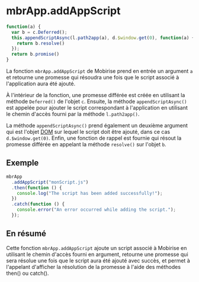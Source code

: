 # mbrApp.addAppScript

```js
function(a) {
  var b = c.Deferred();
  this.appendScriptAsync(l.path2app(a), d.$window.get(0), function(a) {
    return b.resolve()
  });
  return b.promise()
}
```

La fonction `mbrApp.addAppScript` de Mobirise prend en entrée un argument `a` et retourne une promesse qui résoudra une fois que le script associé à l'application aura été ajouté.

À l'intérieur de la fonction, une promesse différée est créée en utilisant la méthode `Deferred()` de l'objet `c`. Ensuite, la méthode `appendScriptAsync()` est appelée pour ajouter le script correspondant à l'application en utilisant le chemin d'accès fourni par la méthode `l.path2app()`.

La méthode `appendScriptAsync()` prend également un deuxième argument qui est l'objet [DOM](https://developer.mozilla.org/docs/Web/API/Document_Object_Model) sur lequel le script doit être ajouté, dans ce cas `d.$window.get(0)`. Enfin, une fonction de rappel est fournie qui résout la promesse différée en appelant la méthode `resolve()` sur l'objet `b`.

## Exemple

```js
mbrApp
  .addAppScript("monScript.js")
  .then(function () {
    console.log("The script has been added successfully!");
  })
  .catch(function () {
    console.error("An error occurred while adding the script.");
  });
```

## En résumé

Cette fonction `mbrApp.addAppScript` ajoute un script associé à Mobirise en utilisant le chemin d'accès fourni en argument, retourne une promesse qui sera résolue une fois que le script aura été ajouté avec succès, et permet à l'appelant d'afficher la résolution de la promesse à l'aide des méthodes then() ou catch().
